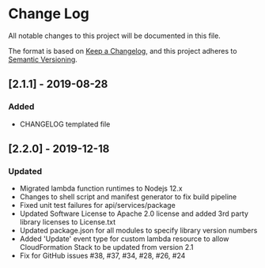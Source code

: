 # Change Log 
All notable changes to this project will be documented in this file. 
 
The format is based on [Keep a Changelog](https://keepachangelog.com/en/1.0.0/), 
and this project adheres to [Semantic Versioning](https://semver.org/spec/v2.0.0.html). 
 
## [2.1.1] - 2019-08-28 
### Added 
- CHANGELOG templated file 

## [2.2.0] - 2019-12-18
### Updated
- Migrated lambda function runtimes to Nodejs 12.x
- Changes to shell script and manifest generator to fix build pipeline
- Fixed unit test failures for api/services/package
- Updated Software License to Apache 2.0 license and added 3rd party library licenses to License.txt
- Updated package.json for all modules to specify library version numbers
- Added 'Update' event type for custom lambda resource to allow CloudFormation Stack to be updated from version 2.1
- Fix for GitHub issues #38, #37, #34, #28, #26, #24